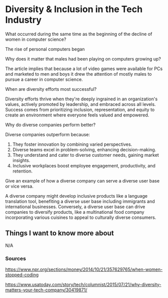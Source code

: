 # Diversity & Inclusion in the Tech Industry

What occurred during the same time as the beginning of the decline of women in computer science?

The rise of personal computers began

Why does it matter that males had been playing on computers growing up?

The article implies that because a lot of video games were available for PCs and marketed to men and boys it drew the attention of mostly males to pursue a career in computer science.

When are diversity efforts most successful?

Diversity efforts thrive when they're deeply ingrained in an organization's values, actively promoted by leadership, and embraced across all levels. Success comes from prioritizing inclusion, representation, and equity to create an environment where everyone feels valued and empowered.

Why do diverse companies perform better?

Diverse companies outperform because:
1. They foster innovation by combining varied perspectives.
2. Diverse teams excel in problem-solving, enhancing decision-making.
3. They understand and cater to diverse customer needs, gaining market insights.
4. Inclusive workplaces boost employee engagement, productivity, and retention.

Give an example of how a diverse company can serve a diverse user base or vice versa.

A diverse company might develop inclusive products like a language translation tool, benefiting a diverse user base including immigrants and international businesses. Conversely, a diverse user base can drive companies to diversify products, like a multinational food company incorporating various cuisines to appeal to culturally diverse consumers.

## Things I want to know more about

N/A

### Sources

https://www.npr.org/sections/money/2014/10/21/357629765/when-women-stopped-coding

https://www.usatoday.com/story/tech/columnist/2015/07/21/why-diversity-matters-your-tech-company/30419871/